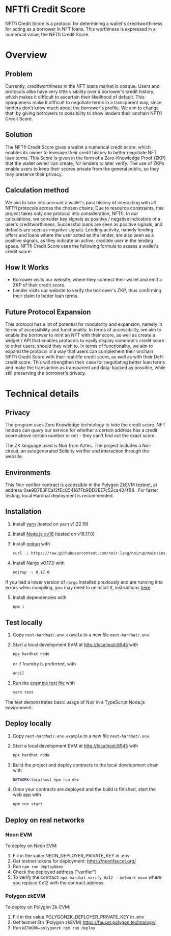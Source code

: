 # NFTfi Credit Score

NFTfi Credit Score is a protocol for determining a wallet's creditworthiness for acting as a
borrower in NFT loans. This worthiness is expressed in a numerical value, the NFTfi Credit Score.

# Overview

## Problem

Currently, creditworthiness in the NFT loans market is opaque. Users and protocols alike have very
little visibility over a borrower's credit history, which makes it difficult to ascertain their
likelihood of default. This opaqueness make it difficult to negotiate terms in a transparent way,
since lenders don't know much about the borrower's profile. We aim to change that, by giving
borrowers to possibility to show lenders their onchain NFTfi Credit Score.

## Solution

The NFTfi Credit Score gives a wallet a numerical credit score, which enables its owner to leverage
their credit history to better negotiate NFT loan terms. This Score is given in the form of a
Zero-Knowledge Proof (ZKP) that the wallet owner can create, for lenders to later verify. The use of
ZKPs enable users to keep their scores private from the general public, so they may preserve their
privacy.

## Calculation method

We aim to take into account a wallet's past history of interacting with all NFTfi protocols across
the chosen chains. Due to resource constraints, this project takes only one protocol into
consideration, NFTfi. In our calculations, we consider key signals as positive / negative indicators
of a user's creditworthiness. Successful loans are seen as positive signals, and defaults are seen
as negative signals. Lending activity, namely lending offers and loans where the user acted as the
lender, are also seen as a positive signals, as they indicate an active, credible user in the
lending space. NFTfi Credit Score uses the following formula to assess a wallet's credit score:

## How It Works

- Borrower visits our website, where they connect their wallet and emit a ZKP of their credit score.
- Lender visits our website to verify the borrower's ZKP, thus confirming their claim to better loan
  terms.

## Future Protocol Expansion

This protocol has a lot of potential for modularity and expansion, namely in terms of accessibility
and functionality. In terms of accessibility, we aim to enable the borrower to mint an NFT with
their score, as well as create a widget / API that enables protocols to easily display someone's
credit score to other users, should they wish to. In terms of functionality, we aim to expand the
protocol in a way that users can complement their onchain NFTfi Credit Score with their real-life
credit score, as well as with their DeFi credit score. This will strengthen their case for
negotiating better loan terms and make the transaction as transparent and data-backed as possible,
while still preserving the borrower's privacy.

# Technical details

## Privacy

The program uses Zero Knowledge technology to hide the credit score. NFT lenders can query our
service for whether a certain address has a credit score above certain number or not - they can't
find out the exact score.

The ZK language used is Noir from Aztec. The project includes a Noir circuit, an autogenerated
Solidity verifier and interaction through the website.

## Environments

This Noir verifier contract is accessible in the Polygon ZkEVM testnet, at address
0xe9D7E3FCa12fEcC54167Fb9DD2EE7c52ca404fB8 . For faster testing, local Hardhat deployment is
recommended.

## Installation

1. Install [yarn](https://yarnpkg.com/) (tested on yarn v1.22.19)

2. Install [Node.js ≥v18](https://nodejs.org/en) (tested on v18.17.0)

3. Install [noirup](https://noir-lang.org/getting_started/nargo_installation/#option-1-noirup) with

   ```bash
   curl -L https://raw.githubusercontent.com/noir-lang/noirup/main/install | bash
   ```

4. Install Nargo v0.17.0 with

   ```bash
   noirup -v 0.17.0
   ```

If you had a lower version of `nargo` installed previously and are running into errors when
compiling, you may need to uninstall it, instructions
[here](https://noir-lang.org/getting_started/nargo_installation#uninstalling-nargo).

5. Install dependencies with

   ```bash
   npm i
   ```

## Test locally

1. Copy `next-hardhat/.env.example` to a new file `next-hardhat/.env`.

2. Start a local development EVM at <http://localhost:8545> with

   ```bash
   npx hardhat node
   ```

   or if foundry is preferred, with

   ```bash
   anvil
   ```

3. Run the [example test file](./test/index.test.ts) with

   ```bash
   yarn test
   ```

The test demonstrates basic usage of Noir in a TypeScript Node.js environment.

## Deploy locally

1. Copy `next-hardhat/.env.example` to a new file `next-hardhat/.env`.

2. Start a local development EVM at <http://localhost:8545> with

   ```bash
   npx hardhat node
   ```

3. Build the project and deploy contracts to the local development chain with

   ```bash
   NETWORK=localhost npm run dev
   ```

4. Once your contracts are deployed and the build is finished, start the web app with

   ```bash
   npm run start
   ```

## Deploy on real networks

### Neon EVM

To deploy on Neon EVM:

1. Fill in the value NEON_DEPLOYER_PRIVATE_KEY in .env
1. Get testnet tokens for deployment: https://neonfaucet.org/
1. Run `npm run deployNeon`
1. Check the deployed address ("verifier")
1. To verify the contract: `npx hardhat verify 0x12 --network neon` where you replace 0x12 with the
   contract address

### Polygon zkEVM

To deploy on Polygon Zk-EVM:

1. Fill in the value POLYGONZK_DEPLOYER_PRIVATE_KEY in .env
1. Get testnet Eth (Polygon zkEVM) https://faucet.polygon.technology/
1. Run `NETWORK=polygonzk npm run deploy`

